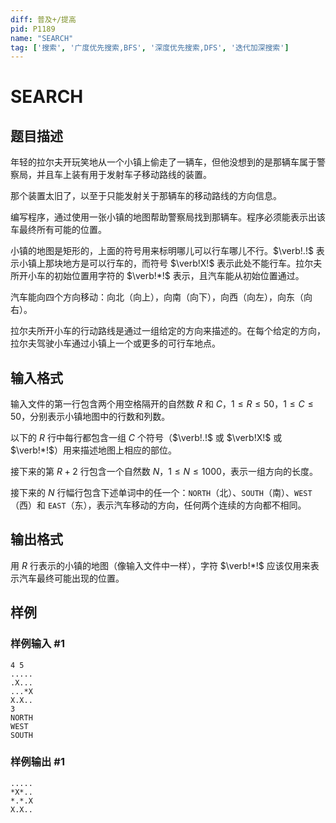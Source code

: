 ```yaml
---
diff: 普及+/提高
pid: P1189
name: "SEARCH"
tag: ['搜索', '广度优先搜索,BFS', '深度优先搜索,DFS', '迭代加深搜索']
---
```

# SEARCH
## 题目描述

年轻的拉尔夫开玩笑地从一个小镇上偷走了一辆车，但他没想到的是那辆车属于警察局，并且车上装有用于发射车子移动路线的装置。

那个装置太旧了，以至于只能发射关于那辆车的移动路线的方向信息。

编写程序，通过使用一张小镇的地图帮助警察局找到那辆车。程序必须能表示出该车最终所有可能的位置。

小镇的地图是矩形的，上面的符号用来标明哪儿可以行车哪儿不行。$\verb!.!$ 表示小镇上那块地方是可以行车的，而符号 $\verb!X!$ 表示此处不能行车。拉尔夫所开小车的初始位置用字符的 $\verb!*!$ 表示，且汽车能从初始位置通过。

汽车能向四个方向移动：向北（向上），向南（向下），向西（向左），向东（向右）。

拉尔夫所开小车的行动路线是通过一组给定的方向来描述的。在每个给定的方向，拉尔夫驾驶小车通过小镇上一个或更多的可行车地点。

## 输入格式

输入文件的第一行包含两个用空格隔开的自然数 $R$ 和 $C$，$1\le R\le 50$，$1\le C\le 50$，分别表示小镇地图中的行数和列数。

以下的 $R$ 行中每行都包含一组 $C$ 个符号（$\verb!.!$ 或 $\verb!X!$ 或 $\verb!*!$）用来描述地图上相应的部位。

接下来的第 $R+2$ 行包含一个自然数 $N$，$1\le N\le 1000$，表示一组方向的长度。

接下来的 $N$ 行幅行包含下述单词中的任一个：`NORTH`（北）、`SOUTH`（南）、`WEST`（西）和 `EAST`（东），表示汽车移动的方向，任何两个连续的方向都不相同。

## 输出格式

用 $R$ 行表示的小镇的地图（像输入文件中一样），字符 $\verb!*!$ 应该仅用来表示汽车最终可能出现的位置。

## 样例

### 样例输入 #1
```
4 5
.....
.X...
...*X
X.X..
3
NORTH
WEST
SOUTH
```
### 样例输出 #1
```
.....
*X*..
*.*.X
X.X..

```
